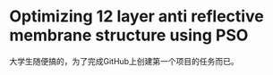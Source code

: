 # Optimizing 12 layer anti reflective membrane structure using PSO
大学生随便搞的，为了完成GitHub上创建第一个项目的任务而已。
